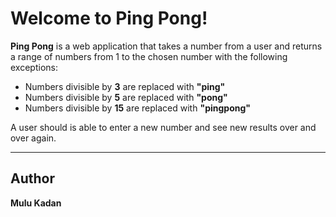 Welcome to Ping Pong!
===================

**Ping Pong** is a web application that takes a number from a user and returns a range of numbers from 1 to the chosen number with the following exceptions:

- Numbers divisible by **3** are replaced with **"ping"**
- Numbers divisible by **5** are replaced with **"pong"**
- Numbers divisible by **15** are replaced with **"pingpong"**

A user should is able to enter a new number and see new results over and over again.

----------


Author
-------------

**Mulu Kadan**



